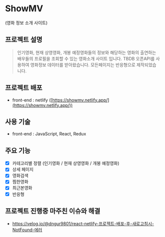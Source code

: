 # ShowMV
(영화 정보 소개 사이트)

## 프로젝트 설명
> 인기영화, 현재 상영영화, 개봉 예정영화들의 정보와 해당하는 영화의 출연하는 배우들의 프로필을 조회할 수 있는 영화소개 사이트 입니다. TBDB 오픈API를 사용하여 영화정보 데이터를 받아왔습니다. 모든페이지는 반응형으로 제작되었습니다.

## 프로젝트 배포
- front-end : netlify ([https://showmv.netlify.app/](https://showmv.netlify.app/))

## 사용 기술
- front-end : JavaScript, React, Redux

## 주요 기능
- [x] 카테고리별 정렬 (인기영화 / 현재 상영영화 / 개봉 예정영화)
- [x] 상세 페이지
- [x] 영화검색
- [x] 찜한영화
- [x] 최근본영화
- [x] 반응형

## 프로젝트 진행중 마주친 이슈와 해결
- https://velog.io/@dngur9801/react-netlify-프로젝트-배포-후-새로고침시-NotFound-에러
